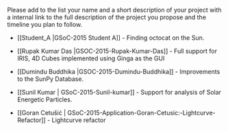 Please add to the list your name and a short description of your project with a internal link 
to the full description of the project you propose and the timeline you plan to follow.
* [[Student_A |GSoC-2015  Student A]] - Finding octocat on the Sun.

* [[Rupak Kumar Das |GSOC-2015-Rupak-Kumar-Das]] - Full support for IRIS, 4D Cubes implemented using Ginga as the GUI

* [[Dumindu Buddhika |GSOC-2015-Dumindu-Buddhika]] - Improvements to the SunPy Database.

* [[Sunil Kumar | GSoC-2015-Sunil-kumar]] - Support for analysis of Solar Energetic Particles.

* [[Goran Cetušić | GSoC-2015-Application-Goran-Cetusic:-Lightcurve-Refactor]] - Lightcurve refactor